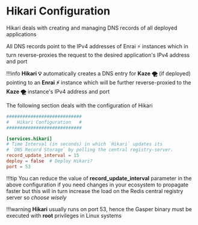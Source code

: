 # Hikari Configuration

Hikari deals with creating and managing DNS records of all deployed applications

All DNS records point to the IPv4 addresses of Enrai ⚡ instances which in turn reverse-proxies the request to the desired application's IPv4 address and port

!!!info
    **Hikari 💡** automatically creates a DNS entry for **Kaze 🌪** (if deployed) pointing to an **Enrai ⚡** instance which will be further reverse-proxied to the **Kaze 🌪** instance's IPv4 address and port

The following section deals with the configuration of Hikari

```toml
############################
#   Hikari Configuration   #
############################

[services.hikari]
# Time Interval (in seconds) in which `Hikari` updates its
# `DNS Record Storage` by polling the central registry-server.
record_update_interval = 15
deploy = false  # Deploy Hikari?
port = 53
```

!!!tip
    You can reduce the value of **record_update_interval** parameter in the above configuration if you need changes in your ecosystem to propagate faster but this will in turn increase the load on the Redis central registry server so *choose wisely*

!!!warning
    **Hikari** usually runs on port 53, hence the Gasper binary must be executed with **root** privileges in Linux systems
